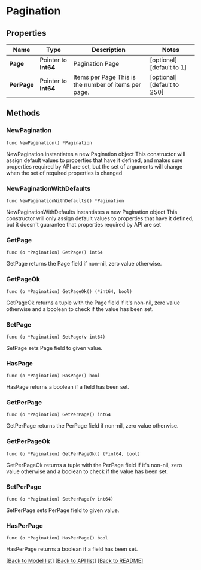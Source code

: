 # Pagination

## Properties

Name | Type | Description | Notes
------------ | ------------- | ------------- | -------------
**Page** | Pointer to **int64** | Pagination Page | [optional] [default to 1]
**PerPage** | Pointer to **int64** | Items per Page  This is the number of items per page. | [optional] [default to 250]

## Methods

### NewPagination

`func NewPagination() *Pagination`

NewPagination instantiates a new Pagination object
This constructor will assign default values to properties that have it defined,
and makes sure properties required by API are set, but the set of arguments
will change when the set of required properties is changed

### NewPaginationWithDefaults

`func NewPaginationWithDefaults() *Pagination`

NewPaginationWithDefaults instantiates a new Pagination object
This constructor will only assign default values to properties that have it defined,
but it doesn't guarantee that properties required by API are set

### GetPage

`func (o *Pagination) GetPage() int64`

GetPage returns the Page field if non-nil, zero value otherwise.

### GetPageOk

`func (o *Pagination) GetPageOk() (*int64, bool)`

GetPageOk returns a tuple with the Page field if it's non-nil, zero value otherwise
and a boolean to check if the value has been set.

### SetPage

`func (o *Pagination) SetPage(v int64)`

SetPage sets Page field to given value.

### HasPage

`func (o *Pagination) HasPage() bool`

HasPage returns a boolean if a field has been set.

### GetPerPage

`func (o *Pagination) GetPerPage() int64`

GetPerPage returns the PerPage field if non-nil, zero value otherwise.

### GetPerPageOk

`func (o *Pagination) GetPerPageOk() (*int64, bool)`

GetPerPageOk returns a tuple with the PerPage field if it's non-nil, zero value otherwise
and a boolean to check if the value has been set.

### SetPerPage

`func (o *Pagination) SetPerPage(v int64)`

SetPerPage sets PerPage field to given value.

### HasPerPage

`func (o *Pagination) HasPerPage() bool`

HasPerPage returns a boolean if a field has been set.


[[Back to Model list]](../README.md#documentation-for-models) [[Back to API list]](../README.md#documentation-for-api-endpoints) [[Back to README]](../README.md)


